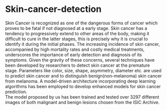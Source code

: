 # Skin-cancer-detection
Skin Cancer is recognized as one of the
dangerous forms of cancer which proves to be fatal if not
diagnosed at a early stage. Skin cancer has a tendency to
progressively extend to other areas of the body, making it
difficult to cure in the latter stages, this is precisely why it
is crucial to identify it during the initial phases. The
increasing incidence of skin cancer, accompanied by high
mortality rates and costly medical treatments, underscores
the importance of early detection and diagnosis of its
symptoms. Given the gravity of these concerns, several
techniques have been developed by researchers to detect
skin cancer at the premature stage. Parameters like color, size, shape, asymmetry, diameter etc. are used to predict
skin cancer and to distinguish benign(non-melanoma)
skin cancer from melanoma. A model-driven architecture
incorporating deep learning algorithms has been
employed to develop enhanced models for skin cancer
prediction.</br>
The model
proposed by us has been trained and tested over 3297
different images of both malignant and benign lesions
chosen from the ISIC Archive.
